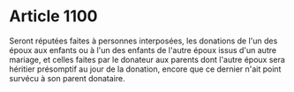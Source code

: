 # Article 1100

Seront réputées faites à personnes interposées, les donations de l'un des époux aux enfants ou à l'un des enfants de l'autre époux issus d'un autre mariage, et celles faites par le donateur aux parents dont l'autre époux sera héritier présomptif au jour de la donation, encore que ce dernier n'ait point survécu à son parent donataire.